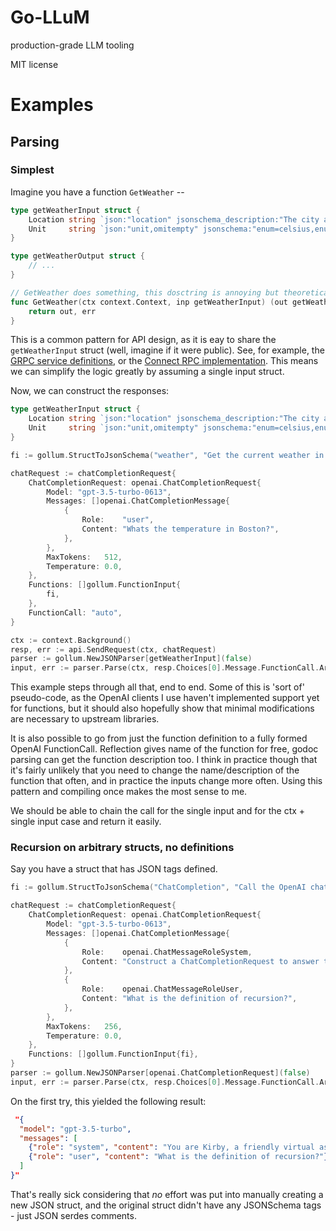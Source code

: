 # Go-LLuM

production-grade LLM tooling

MIT license

# Examples

## Parsing

### Simplest

Imagine you have a function `GetWeather` -- 

```go
type getWeatherInput struct {
	Location string `json:"location" jsonschema_description:"The city and state, e.g. San Francisco, CA" jsonschema:"required"`
	Unit     string `json:"unit,omitempty" jsonschema:"enum=celsius,enum=fahrenheit" jsonschema_description:"The unit of temperature"`
}

type getWeatherOutput struct {
    // ...
}

// GetWeather does something, this dosctring is annoying but theoretically possible to get
func GetWeather(ctx context.Context, inp getWeatherInput) (out getWeatherOutput, err error) {
    return out, err
}
```

This is a common pattern for API design, as it is eay to share the `getWeatherInput` struct (well, imagine if it were public). See, for example, the [GRPC service definitions](https://github.com/grpc/grpc-go/blob/master/examples/helloworld/greeter_server/main.go#L43), or the [Connect RPC implementation](https://github.com/bufbuild/connect-go/blob/main/internal/gen/connect/ping/v1/pingv1connect/ping.connect.go#LL155C6-L155C24). This means we can simplify the logic greatly by assuming a single input struct.

Now, we can construct the responses:

```go
type getWeatherInput struct {
	Location string `json:"location" jsonschema_description:"The city and state, e.g. San Francisco, CA" jsonschema:"required"`
	Unit     string `json:"unit,omitempty" jsonschema:"enum=celsius,enum=fahrenheit" jsonschema_description:"The unit of temperature"`
}

fi := gollum.StructToJsonSchema("weather", "Get the current weather in a given location", getWeatherInput{})

chatRequest := chatCompletionRequest{
    ChatCompletionRequest: openai.ChatCompletionRequest{
        Model: "gpt-3.5-turbo-0613",
        Messages: []openai.ChatCompletionMessage{
            {
                Role:    "user",
                Content: "Whats the temperature in Boston?",
            },
        },
        MaxTokens:   512,
        Temperature: 0.0,
    },
    Functions: []gollum.FunctionInput{
        fi,
    },
    FunctionCall: "auto",
}

ctx := context.Background()
resp, err := api.SendRequest(ctx, chatRequest)
parser := gollum.NewJSONParser[getWeatherInput](false)
input, err := parser.Parse(ctx, resp.Choices[0].Message.FunctionCall.Arguments)
```

This example steps through all that, end to end. Some of this is 'sort of' pseudo-code, as the OpenAI clients I use haven't implemented support yet for functions, but it should also hopefully show that minimal modifications are necessary to upstream libraries.

It is also possible to go from just the function definition to a fully formed OpenAI FunctionCall. Reflection gives name of the function for free, godoc parsing can get the function description too. I think in practice though that it's fairly unlikely that you need to change the name/description of the function that often, and in practice the inputs change more often. Using this pattern and compiling once makes the most sense to me. 

We should be able to chain the call for the single input and for the ctx + single input case and return it easily. 

### Recursion on arbitrary structs, no definitions

Say you have a struct that has JSON tags defined. 

```go
fi := gollum.StructToJsonSchema("ChatCompletion", "Call the OpenAI chat completion API", chatCompletionRequest{})

chatRequest := chatCompletionRequest{
    ChatCompletionRequest: openai.ChatCompletionRequest{
        Model: "gpt-3.5-turbo-0613",
        Messages: []openai.ChatCompletionMessage{
            {
                Role:    openai.ChatMessageRoleSystem,
                Content: "Construct a ChatCompletionRequest to answer the user's question, but using Kirby references. Do not answer the question directly using prior knowledge, you must generate a ChatCompletionRequest that will answer the question.",
            },
            {
                Role:    openai.ChatMessageRoleUser,
                Content: "What is the definition of recursion?",
            },
        },
        MaxTokens:   256,
        Temperature: 0.0,
    },
    Functions: []gollum.FunctionInput{fi},
}
parser := gollum.NewJSONParser[openai.ChatCompletionRequest](false)
input, err := parser.Parse(ctx, resp.Choices[0].Message.FunctionCall.Arguments)
```

On the first try, this yielded the following result:

```json
 "{
  "model": "gpt-3.5-turbo",
  "messages": [
    {"role": "system", "content": "You are Kirby, a friendly virtual assistant."},
    {"role": "user", "content": "What is the definition of recursion?"}
  ]
}"
```

That's really sick considering that _no_ effort was put into manually creating a new JSON struct, and the original struct didn't have any JSONSchema tags - just JSON serdes comments.